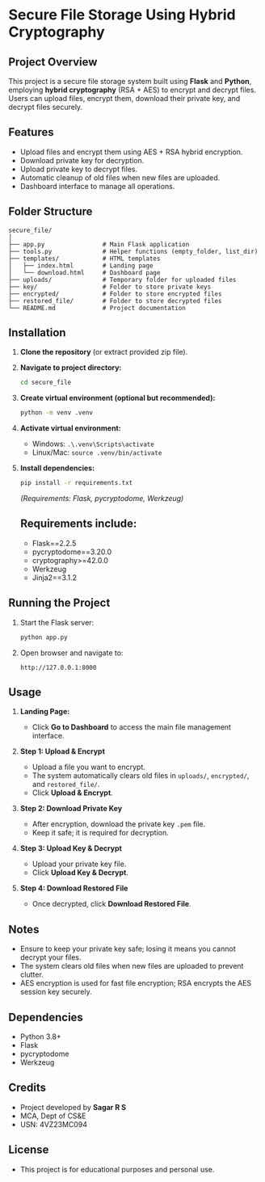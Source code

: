 # Secure File Storage Using Hybrid Cryptography

## Project Overview

This project is a secure file storage system built using **Flask** and **Python**, employing **hybrid cryptography** (RSA + AES) to encrypt and decrypt files. Users can upload files, encrypt them, download their private key, and decrypt files securely.

## Features

* Upload files and encrypt them using AES + RSA hybrid encryption.
* Download private key for decryption.
* Upload private key to decrypt files.
* Automatic cleanup of old files when new files are uploaded.
* Dashboard interface to manage all operations.

## Folder Structure

```
secure_file/
│
├── app.py                # Main Flask application
├── tools.py              # Helper functions (empty_folder, list_dir)
├── templates/            # HTML templates
│   ├── index.html        # Landing page
│   └── download.html     # Dashboard page
├── uploads/              # Temporary folder for uploaded files
├── key/                  # Folder to store private keys
├── encrypted/            # Folder to store encrypted files
├── restored_file/        # Folder to store decrypted files
└── README.md             # Project documentation
```

## Installation

1. **Clone the repository** (or extract provided zip file).
2. **Navigate to project directory:**

   ```bash
   cd secure_file
   ```
3. **Create virtual environment (optional but recommended):**

   ```bash
   python -m venv .venv
   ```
4. **Activate virtual environment:**

   * Windows: `.\.venv\Scripts\activate`
   * Linux/Mac: `source .venv/bin/activate`
5. **Install dependencies:**

   ```bash
   pip install -r requirements.txt
   ```

   *(Requirements: Flask, pycryptodome, Werkzeug)*
    ## Requirements include:
    * Flask==2.2.5
    * pycryptodome==3.20.0
    * cryptography>=42.0.0
    * Werkzeug
    * Jinja2==3.1.2
## Running the Project

1. Start the Flask server:

   ```bash
   python app.py
   ```
2. Open browser and navigate to:

   ```
   http://127.0.0.1:8000
   ```

## Usage

1. **Landing Page:**

   * Click **Go to Dashboard** to access the main file management interface.

2. **Step 1: Upload & Encrypt**

   * Upload a file you want to encrypt.
   * The system automatically clears old files in `uploads/`, `encrypted/`, and `restored_file/`.
   * Click **Upload & Encrypt**.

3. **Step 2: Download Private Key**

   * After encryption, download the private key `.pem` file.
   * Keep it safe; it is required for decryption.

4. **Step 3: Upload Key & Decrypt**

   * Upload your private key file.
   * Click **Upload Key & Decrypt**.

5. **Step 4: Download Restored File**

   * Once decrypted, click **Download Restored File**.

## Notes

* Ensure to keep your private key safe; losing it means you cannot decrypt your files.
* The system clears old files when new files are uploaded to prevent clutter.
* AES encryption is used for fast file encryption; RSA encrypts the AES session key securely.


## Dependencies

* Python 3.8+
* Flask
* pycryptodome
* Werkzeug


## Credits

* Project developed by **Sagar R S**
* MCA, Dept of CS\&E
* USN: 4VZ23MC094

## License

* This project is for educational purposes and personal use.
